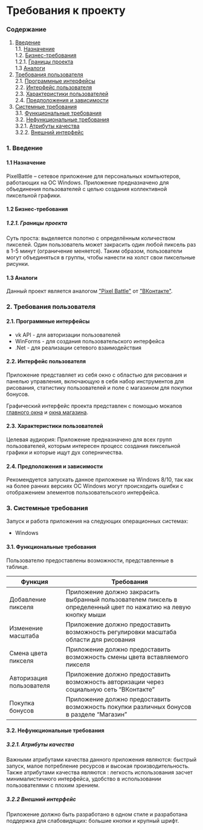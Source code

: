 # Требования к проекту
### Содержание
1. [Введение](#1) <br>
  1.1. [Назначение](#1.1) <br>
  1.2. [Бизнес-требования](#1.2) <br>
      1.2.1. [Границы проекта](#1.2.1) <br>
  1.3 [Аналоги](#1.3) <br>
2. [Требования пользователя](#2) <br>
  2.1. [Программные интерфейсы](#2.1) <br>
  2.2. [Интерфейс пользователя](#2.2) <br>
  2.3. [Характеристики пользователей](#2.3) <br>
  2.4. [Предположения и зависимости](#2.4) <br>
3. [Системные требования](#3.) <br>
  3.1. [Функциональные требования](#3.1) <br>
  3.2. [Нефункциональные требования](#3.2) <br>
     3.2.1. [Атрибуты качества](#3.2.1) <br>
     3.2.2. [Внешний интерфейс](#3.2.2) <br>

### 1. Введение <a name="1"></a>
#### 1.1 Назначение <a name="1.1"></a>
PixelBattle – сетевое приложение для персональных компьютеров, работающих на ОС Windows. Приложение предназначено для объединения пользователей с целью создания коллективной пиксельной графики. 
#### 1.2 Бизнес-требования <a name="1.2"></a>
##### 1.2.1. Границы проекта <a name="1.2.1"></a>
Суть проста: выделяется полотно с определённым количеством пикселей. Один пользователь может закрасить один любой пиксель раз в 1-5 минут (ограничение меняется). Таким образом, пользователи могут объединяться в группы, чтобы нанести на холст свои пиксельные рисунки.
#### 1.3 Аналоги <a name="1.3"></a>
Данный проект является аналогом ["Pixel Battle"](https://vk.com/pixelbattle) от ["ВКонтакте"](https://vk.com/).
### 2. Требования пользователя <a name="2"></a>
#### 2.1. Программные интерфейсы <a name="2.1"></a>
*	vk API - для авторизации пользователей
*	WinForms - для создания пользовательского интерфейса
*	.Net - для реализации сетевого взаимодействия
#### 2.2. Интерфейс пользователя <a name="2.2"></a>
Приложение представляет из себя окно с областью для рисования и панелью управления, включающую в себя набор инструментов для рисования, статистику пользователей и поле с магазином для покупки бонусов.

Графический интерфейс проекта представлен с помощью мокапов [главного окна](https://github.com/qkay111/PixelBattle/blob/master/documentation/mockups/Main%20window.png) и [окна магазина](https://github.com/qkay111/PixelBattle/blob/master/documentation/mockups/Shop.png).
#### 2.3. Характеристики пользователей <a name="2.3"></a>
Целевая аудиория:
Приложение предназначено для всех групп пользователей, которым интересен процесс создания пиксельной графики и которые ищут дух соперничества.
#### 2.4. Предположения и зависимости <a name="2.4"></a>
Рекомендуется запускать данное приложение на Windows 8/10, так как на более ранних версиях ОС Windows могут происходить ошибки с отображением элементов пользовательского интерфейса.
### 3. Системные требования <a name="3"></a>
Запуск и работа приложения на следующих операционных системах:
* Windows
#### 3.1. Функциональные требования <a name="3.1"></a>
Пользователю предоставлены возможности, представленные в таблице.

Функция | Требования
--- | ---
Добавление пикселя | Приложение должно закрасить выбранный пользователем пиксель в определенный цвет по нажатию на левую кнопку мыши
Изменение масштаба | Приложение должно предоставить возможность регулировки масштаба области для рисования
Смена цвета пикселя | Приложение должно предоставить возможность смены цвета вставляемого пикселя
Авторизация пользователя | Приложение должно предоставить возможность авторизации через социальную сеть “ВКонтакте”
Покупка бонусов  | Приложение должно предоставить возможность покупки различных бонусов в разделе “Магазин”

#### 3.2. Нефункциональные требования <a name="3.2"></a>
  ##### 3.2.1. Атрибуты качества <a name="3.2.1"></a>
Важными атрибутами качества данного приложения являются: быстрый запуск, малое потребление ресурсов и высокая производительность. <br/>
Также атрибутами качества являются : легкость использования засчет минималистичного интерфейса, удобство в использовании пользователями с плохим зрением.
  ##### 3.2.2 Внешний интерфейс <a name="3.2.2"></a>
Приложение должно быть разработано в одном стиле и разработана поддержка для слабовидящих: большие кнопки и крупный шрифт.

